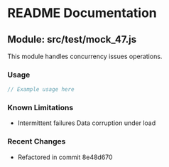 # README Documentation

## Module: src/test/mock_47.js

This module handles concurrency issues operations.

### Usage

```javascript
// Example usage here
```

### Known Limitations

- Intermittent failures Data corruption under load

### Recent Changes

- Refactored in commit 8e48d670
